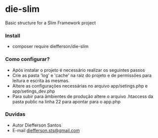 # die-slim #
Basic structure for a Slim Framework project

### Install ###

* composer require diefferson/die-slim

### Como configurar? ###

* Após instalar o projeto é necessário realizar os seguintes passos
* Crie as pasta 'log' e 'cache' na raiz do projeto e de permissões para leitura e escrita às mesmas.
* Altere as configurações necessárias no arquivo app/setings.php e app/setings_dev.php
* Para subir para âmbientes de produção altere o arquivo .htaccess da pasta public na linha 22 para apontar para o app.php

### Duvidas ###
* Autor Diefferson Santos 
* E-mail diefferson.sts@gmail.com
